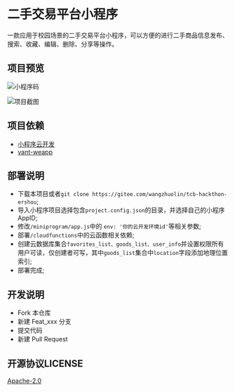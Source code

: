 # 二手交易平台小程序

一款应用于校园场景的二手交易平台小程序，可以方便的进行二手商品信息发布、搜索、收藏、编辑、删除、分享等操作。

## 项目预览

![小程序码](https://images.gitee.com/uploads/images/2020/0406/110006_6ac1a832_1939134.jpeg)

![项目截图](https://images.gitee.com/uploads/images/2020/0406/105808_4c8a323a_1939134.jpeg)


## 项目依赖
- [小程序云开发](https://developers.weixin.qq.com/miniprogram/dev/wxcloud/basis/getting-started.html)
- [vant-weapp](https://vant-contrib.gitee.io/vant-weapp)

## 部署说明

- 下载本项目或者`git clone https://gitee.com/wangzhuolin/tcb-hackthon-ershou`;
- 导入小程序项目选择包含`project.config.json`的目录，并选择自己的小程序AppID;
- 修改`/miniprogram/app.js`中的 `env: '你的云开发环境id'`等相关参数;
- 部署`/cloudfunctions`中的云函数相关依赖;
- 创建云数据库集合`favorites_list、goods_list、user_info`并设置权限所有用户可读，仅创建者可写，其中`goods_list`集合中`location`字段添加地理位置索引;
- 部署完成;

## 开发说明

- Fork 本仓库
- 新建 Feat_xxx 分支
- 提交代码
- 新建 Pull Request

## 开源协议LICENSE

[Apache-2.0](https://gitee.com/wangzhuolin/tcb-hackthon-ershou/blob/master/LICENSE)